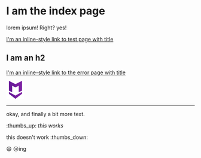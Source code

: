 # I am the index page

lorem ipsum! Right?
yes!

[I'm an inline-style link to test page with title](test.html "a link title")


## I am an h2

[I'm an inline-style link to the error page with title](error.html "a link title")

![alt text](https://github.com/adam-p/markdown-here/raw/master/src/common/images/icon48.png "Logo Title Text 1")

---

okay, and finally a bit more text.

:thumbs_up: *this works*

this doesn't work :thumbs_down:

:smile: :cry:ing

